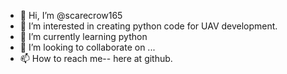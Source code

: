 - 👋 Hi, I’m @scarecrow165
- 👀 I’m interested in creating python code for UAV development.
- 🌱 I’m currently learning python
- 💞️ I’m looking to collaborate on ...
- 📫 How to reach me-- here at github. 

<!---
scarecrow165/scarecrow165 is a ✨ special ✨ repository because its `README.md` (this file) appears on your GitHub profile.
You can click the Preview link to take a look at your changes.
--->
